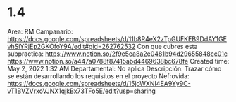 # 1.4

Area: RM
Campanario: https://docs.google.com/spreadsheets/d/11b8R4eX2zTpGUFKEB9DdAY1GEvhSiYRjEp2GKOfoY9A/edit#gid=262762532
Con que cubres esta subpractica: https://www.notion.so/2f9e5ea8a2e0481b94d29655848cc01c 
https://www.notion.so/a447a0788f87415abd4469638bc678fe 
Created time: May 2, 2022 1:32 AM
Departamental: No aplica
Descripción: Trazar cómo se están desarrollando los requisitos en el proyecto
Nefrovida: https://docs.google.com/spreadsheets/d/15joWXNI4EA9Yy9C-vT1BVZVrxoVJNX1qjkBx73TFo5E/edit?usp=sharing